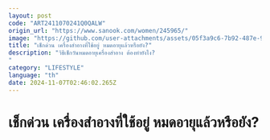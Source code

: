 ```yaml
---
layout: post
code: "ART2411070241Q0QALW"
origin_url: "https://www.sanook.com/women/245965/"
image: "https://github.com/user-attachments/assets/05f3a9c6-7b92-487e-9446-e8ed44eb624c"
title: "เช็กด่วน เครื่องสำอางที่ใช้อยู่ หมดอายุแล้วหรือยัง?"
description: "วิธีเช็กวันหมดอายุเครื่องสำอาง ต้องทำยังไง?
"
category: "LIFESTYLE"
language: "th"
date: 2024-11-07T02:46:02.265Z
---
```


# เช็กด่วน เครื่องสำอางที่ใช้อยู่ หมดอายุแล้วหรือยัง?